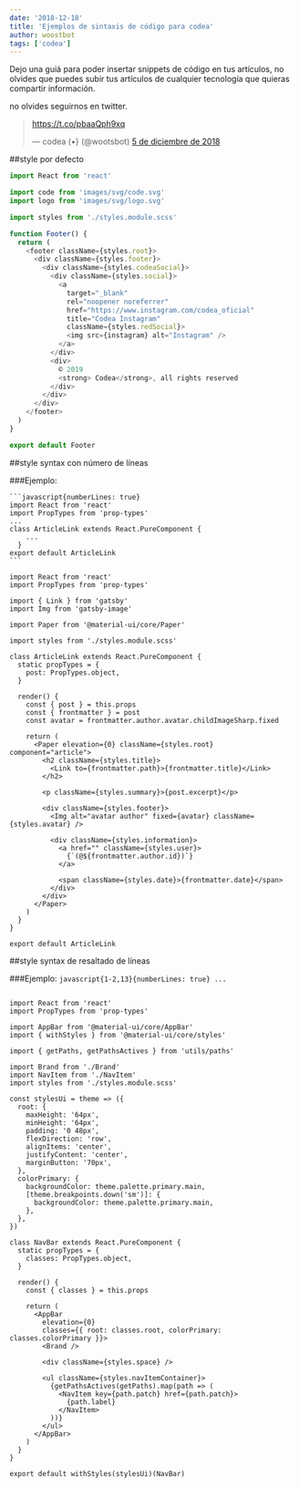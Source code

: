 ```yaml
---
date: '2018-12-18'
title: 'Ejemplos de sintaxis de código para codea'
author: woostbot
tags: ['codea']
---
```


Dejo una guiá para poder insertar snippets de código en tus artículos, no olvides que puedes subir tus artículos de cualquier tecnología que quieras compartir información.

no olvides seguirnos en twitter.

<blockquote class="twitter-tweet" data-lang="es"><p lang="und" dir="ltr"><a href="https://t.co/pbaaQph9xq">https://t.co/pbaaQph9xq</a></p>&mdash; codea (•} (@wootsbot) <a href="https://twitter.com/wootsbot/status/1070200020391981056?ref_src=twsrc%5Etfw">5 de diciembre de 2018</a></blockquote>
<script async src="https://platform.twitter.com/widgets.js" charset="utf-8"></script>


##style por defecto

```js
import React from 'react'

import code from 'images/svg/code.svg'
import logo from 'images/svg/logo.svg'

import styles from './styles.module.scss'

function Footer() {
  return (
    <footer className={styles.root}>
      <div className={styles.footer}>
        <div className={styles.codeaSocial}>
          <div className={styles.social}>
            <a
              target="_blank"
              rel="noopener noreferrer"
              href="https://www.instagram.com/codea_oficial"
              title="Codea Instagram"
              className={styles.redSocial}>
              <img src={instagram} alt="Instagram" />
            </a>
          </div>
          <div>
            © 2019
            <strong> Codea</strong>, all rights reserved
          </div>
        </div>
      </div>
    </footer>
  )
}

export default Footer
```

##style syntax con número de líneas

###Ejemplo:

    ```javascript{numberLines: true}
    import React from 'react'
    import PropTypes from 'prop-types'
    ...
    class ArticleLink extends React.PureComponent {
        ...
      }
    export default ArticleLink
    ```

```js{numberLines: true}
import React from 'react'
import PropTypes from 'prop-types'

import { Link } from 'gatsby'
import Img from 'gatsby-image'

import Paper from '@material-ui/core/Paper'

import styles from './styles.module.scss'

class ArticleLink extends React.PureComponent {
  static propTypes = {
    post: PropTypes.object,
  }

  render() {
    const { post } = this.props
    const { frontmatter } = post
    const avatar = frontmatter.author.avatar.childImageSharp.fixed

    return (
      <Paper elevation={0} className={styles.root} component="article">
        <h2 className={styles.title}>
          <Link to={frontmatter.path}>{frontmatter.title}</Link>
        </h2>

        <p className={styles.summary}>{post.excerpt}</p>

        <div className={styles.footer}>
          <Img alt="avatar author" fixed={avatar} className={styles.avatar} />

          <div className={styles.information}>
            <a href="" className={styles.user}>
              {`(@${frontmatter.author.id})`}
            </a>

            <span className={styles.date}>{frontmatter.date}</span>
          </div>
        </div>
      </Paper>
    )
  }
}

export default ArticleLink
```

##style syntax de resaltado de líneas

###Ejemplo:
    ```javascript{1-2,13}{numberLines: true}
      ...
    ```

```javascript{1-2,13}{numberLines: true}

import React from 'react'
import PropTypes from 'prop-types'

import AppBar from '@material-ui/core/AppBar'
import { withStyles } from '@material-ui/core/styles'

import { getPaths, getPathsActives } from 'utils/paths'

import Brand from './Brand'
import NavItem from './NavItem'
import styles from './styles.module.scss'

const stylesUi = theme => ({
  root: {
    maxHeight: '64px',
    minHeight: '64px',
    padding: '0 48px',
    flexDirection: 'row',
    alignItems: 'center',
    justifyContent: 'center',
    marginButton: '70px',
  },
  colorPrimary: {
    backgroundColor: theme.palette.primary.main,
    [theme.breakpoints.down('sm')]: {
      backgroundColor: theme.palette.primary.main,
    },
  },
})

class NavBar extends React.PureComponent {
  static propTypes = {
    classes: PropTypes.object,
  }

  render() {
    const { classes } = this.props

    return (
      <AppBar
        elevation={0}
        classes={{ root: classes.root, colorPrimary: classes.colorPrimary }}>
        <Brand />

        <div className={styles.space} />

        <ul className={styles.navItemContainer}>
          {getPathsActives(getPaths).map(path => (
            <NavItem key={path.patch} href={path.patch}>
              {path.label}
            </NavItem>
          ))}
        </ul>
      </AppBar>
    )
  }
}

export default withStyles(stylesUi)(NavBar)

```
